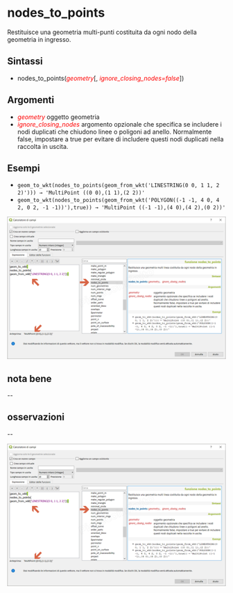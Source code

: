 # nodes_to_points

Restituisce una geometria multi-punti costituita da ogni nodo della geometria in ingresso.

## Sintassi

- nodes_to_points(_<span style="color:red;">geometry</span>_[, _<span style="color:red;">ignore_closing_nodes=false</span>_])

## Argomenti

* _<span style="color:red;">geometry</span>_ oggetto geometria
* _<span style="color:red;">ignore_closing_nodes</span>_ argomento opzionale che specifica se includere i nodi duplicati che chiudono linee o poligoni ad anello. Normalmente false, impostare a true per evitare di includere questi nodi duplicati nella raccolta in uscita.

## Esempi

* `geom_to_wkt(nodes_to_points(geom_from_wkt('LINESTRING(0 0, 1 1, 2 2)'))) → 'MultiPoint ((0 0),(1 1),(2 2))'`
* `geom_to_wkt(nodes_to_points(geom_from_wkt('POLYGON((-1 -1, 4 0, 4 2, 0 2, -1 -1))'),true)) → 'MultiPoint ((-1 -1),(4 0),(4 2),(0 2))'`

![](../../img/geometria/nodes_to_points/nodes_to_points1.png)

## nota bene

--

## osservazioni

--

![](../../img/geometria/nodes_to_points/nodes_to_points1.png)